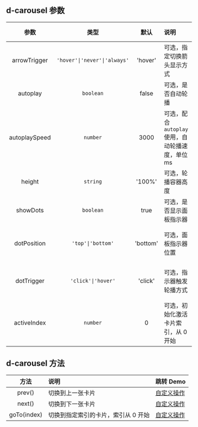 ## d-carousel 参数

|     参数     |             类型             |   默认   | 说明                                            | 跳转 Demo                                        |
| :----------: | :--------------------------: | :------: | :---------------------------------------------- | ------------------------------------------------ |
| arrowTrigger | `'hover'\|'never'\|'always'` | 'hover'  | 可选，指定切换箭头显示方式                      | [指示器&切换箭头](/components/carousel/demo#trigger-usage)  |
|   autoplay   |          `boolean`           |  false   | 可选，是否自动轮播                              | [自动轮播](/components/carousel/demo#autoplay-usage) |
| autoplaySpeed |           `number`           |   3000   | 可选，配合`autoplay`使用，自动轮播速度，单位 ms | [自动轮播](/components/carousel/demo#autoplay-usage) |
|    height    |           `string`           |  '100%'  | 可选，轮播容器高度                              | [基本用法](/components/carousel/demo#basic-usage)    |
|   showDots   |          `boolean`           |   true   | 可选，是否显示面板指示器                        | [自动轮播](/components/carousel/demo#autoplay-usage) |
| dotPosition  |      `'top'\|'bottom'`       | 'bottom' | 可选，面板指示器位置                            | [指示器&切换箭头](/components/carousel/demo#trigger-usage)  |
|  dotTrigger  |      `'click'\|'hover'`      | 'click'  | 可选，指示器触发轮播方式                        | [指示器&切换箭头](/components/carousel/demo#trigger-usage)  |
| activeIndex  |           `number`           |    0     | 可选，初始化激活卡片索引，从 0 开始             | [基本用法](/components/carousel/demo#basic-usage)    |

## d-carousel 方法

|    方法     | 说明                                | 跳转 Demo                       |
| :---------: | :---------------------------------- | :----------------------------- |
|   prev()    | 切换到上一张卡片                    | [自定义操作](/components/carousel/demo#custom-usage)   |
|   next()    | 切换到下一张卡片                    | [自定义操作](/components/carousel/demo#custom-usage)   |
| goTo(index) | 切换到指定索引的卡片，索引从 0 开始 | [自定义操作](/components/carousel/demo#custom-usage)   |
